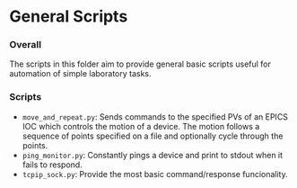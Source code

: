 # General Scripts

### Overall

The scripts in this folder aim to provide general basic scripts useful for automation of simple laboratory tasks.

### Scripts

- `move_and_repeat.py`: Sends commands to the specified PVs of an EPICS IOC which controls the motion of a device. The motion follows a sequence of points specified on a file and optionally cycle through the points.
- `ping_monitor.py`: Constantly pings a device and print to stdout when it fails to respond.
- `tcpip_sock.py`: Provide the most basic command/response funcionality.
